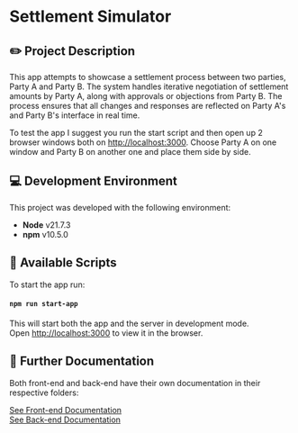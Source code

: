 # Settlement Simulator

## ✏️ Project Description

This app attempts to showcase a settlement process between two parties, Party A and Party B. The system handles iterative negotiation of settlement amounts by Party A, along with approvals or objections from Party B. The process ensures that all changes and responses are reflected on Party A's and Party B's interface in real time.

To test the app I suggest you run the start script and then open up 2 browser windows both on [http://localhost:3000](http://localhost:3000). Choose Party A on one window and Party B on another one and place them side by side.

## 💻 Development Environment

This project was developed with the following environment:

- **Node** v21.7.3
- **npm** v10.5.0

## 📄 Available Scripts

To start the app run:

#### `npm run start-app`

This will start both the app and the server in development mode.  
Open [http://localhost:3000](http://localhost:3000) to view it in the browser.

## 📜 Further Documentation

Both front-end and back-end have their own documentation in their respective folders:

[See Front-end Documentation](src/README.md)  
[See Back-end Documentation](server/README.md)
